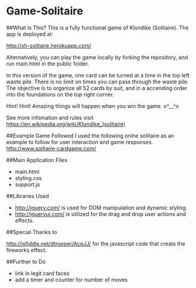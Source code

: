 # Game-Solitaire

##What Is This?
This is a fully functional game of Klondike (Solitaire). The app is deployed at:

http://xh-solitaire.herokuapp.com/

Alternatively, you can play the game locally by forking the repository, and run main.html in the public folder.

In this version of the game, one card can be turned at a time in the top left waste pile.  There is no limit on times you can pass through the waste pile. The objective is to organize all 52 cards by suit, and in a accending order into the foundations on the top right corner.

Hint! Hint! Amazing things will happen when you win the game. o^__^o

See more infomation and rules visit https://en.wikipedia.org/wiki/Klondike_(solitaire)

##Example Game Followed
I used the following onlne solitaire as an example to follow for user interaction and game responses.
http://www.solitaire-cardgame.com/


##Main Application Files

* main.html
* styling.css
* support.js


##Libraries Used

* http://jquery.com/ is used for DOM manipulation and dynamic styling.
* http://jqueryui.com/ is utilized for the drag and drop user actions and effects.

##Special Thanks to

http://jsfiddle.net/dtrooper/AceJJ/
for the javascript code that creats the fireworks effect.

##Further to Do
* link in legit card faces
* add a timer and counter for number of moves


